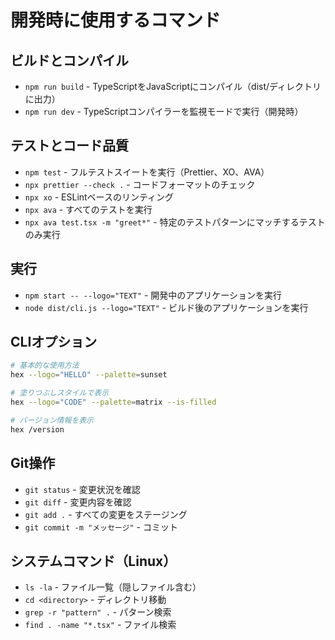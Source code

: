 # 開発時に使用するコマンド

## ビルドとコンパイル
- `npm run build` - TypeScriptをJavaScriptにコンパイル（dist/ディレクトリに出力）
- `npm run dev` - TypeScriptコンパイラーを監視モードで実行（開発時）

## テストとコード品質
- `npm test` - フルテストスイートを実行（Prettier、XO、AVA）
- `npx prettier --check .` - コードフォーマットのチェック
- `npx xo` - ESLintベースのリンティング
- `npx ava` - すべてのテストを実行
- `npx ava test.tsx -m "greet*"` - 特定のテストパターンにマッチするテストのみ実行

## 実行
- `npm start -- --logo="TEXT"` - 開発中のアプリケーションを実行
- `node dist/cli.js --logo="TEXT"` - ビルド後のアプリケーションを実行

## CLIオプション
```bash
# 基本的な使用方法
hex --logo="HELLO" --palette=sunset

# 塗りつぶしスタイルで表示
hex --logo="CODE" --palette=matrix --is-filled

# バージョン情報を表示
hex /version
```

## Git操作
- `git status` - 変更状況を確認
- `git diff` - 変更内容を確認
- `git add .` - すべての変更をステージング
- `git commit -m "メッセージ"` - コミット

## システムコマンド（Linux）
- `ls -la` - ファイル一覧（隠しファイル含む）
- `cd <directory>` - ディレクトリ移動
- `grep -r "pattern" .` - パターン検索
- `find . -name "*.tsx"` - ファイル検索